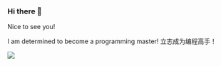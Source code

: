 ### Hi there 👋
Nice to see you!

I am determined to become a programming master!
立志成为编程高手！

![](https://github-readme-stats.vercel.app/api?username=ruquanzhao)
<!--
**ruquanzhao/ruquanzhao** is a ✨ _special_ ✨ repository because its `README.md` (this file) appears on your GitHub profile.

Here are some ideas to get you started:

- 🔭 I’m currently working on ...
- 🌱 I’m currently learning ...
- 👯 I’m looking to collaborate on ...
- 🤔 I’m looking for help with ...
- 💬 Ask me about ...
- 📫 How to reach me: ...
- 😄 Pronouns: ...
- ⚡ Fun fact: ...
-->
